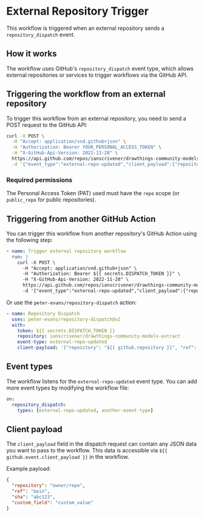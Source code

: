 # External Repository Trigger

This workflow is triggered when an external repository sends a `repository_dispatch` event.

## How it works

The workflow uses GitHub's `repository_dispatch` event type, which allows external repositories or services to trigger workflows via the GitHub API.

## Triggering the workflow from an external repository

To trigger this workflow from an external repository, you need to send a POST request to the GitHub API:

```bash
curl -X POST \
  -H "Accept: application/vnd.github+json" \
  -H "Authorization: Bearer YOUR_PERSONAL_ACCESS_TOKEN" \
  -H "X-GitHub-Api-Version: 2022-11-28" \
  https://api.github.com/repos/ianscrivener/drawthings-community-models-extract/dispatches \
  -d '{"event_type":"external-repo-updated","client_payload":{"repository":"owner/repo","ref":"main"}}'
```

### Required permissions

The Personal Access Token (PAT) used must have the `repo` scope (or `public_repo` for public repositories).

## Triggering from another GitHub Action

You can trigger this workflow from another repository's GitHub Action using the following step:

```yaml
- name: Trigger external repository workflow
  run: |
    curl -X POST \
      -H "Accept: application/vnd.github+json" \
      -H "Authorization: Bearer ${{ secrets.DISPATCH_TOKEN }}" \
      -H "X-GitHub-Api-Version: 2022-11-28" \
      https://api.github.com/repos/ianscrivener/drawthings-community-models-extract/dispatches \
      -d '{"event_type":"external-repo-updated","client_payload":{"repository":"${{ github.repository }}","ref":"${{ github.ref }}","sha":"${{ github.sha }}"}}'
```

Or use the `peter-evans/repository-dispatch` action:

```yaml
- name: Repository Dispatch
  uses: peter-evans/repository-dispatch@v2
  with:
    token: ${{ secrets.DISPATCH_TOKEN }}
    repository: ianscrivener/drawthings-community-models-extract
    event-type: external-repo-updated
    client-payload: '{"repository": "${{ github.repository }}", "ref": "${{ github.ref }}"}'
```

## Event types

The workflow listens for the `external-repo-updated` event type. You can add more event types by modifying the workflow file:

```yaml
on:
  repository_dispatch:
    types: [external-repo-updated, another-event-type]
```

## Client payload

The `client_payload` field in the dispatch request can contain any JSON data you want to pass to the workflow. This data is accessible via `${{ github.event.client_payload }}` in the workflow.

Example payload:
```json
{
  "repository": "owner/repo",
  "ref": "main",
  "sha": "abc123",
  "custom_field": "custom_value"
}
```
